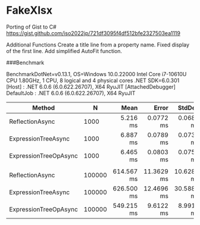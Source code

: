 # FakeXlsx
Porting of Gist to C#
https://gist.github.com/iso2022jp/721df3095f4df512bfe2327503ea1119

Additional Functions
Create a title line from a property name.
Fixed display of the first line.
Add simplified AutoFit function.


###Benchmark

BenchmarkDotNet=v0.13.1, OS=Windows 10.0.22000
Intel Core i7-10610U CPU 1.80GHz, 1 CPU, 8 logical and 4 physical cores
.NET SDK=6.0.301
  [Host]     : .NET 6.0.6 (6.0.622.26707), X64 RyuJIT  [AttachedDebugger]
  DefaultJob : .NET 6.0.6 (6.0.622.26707), X64 RyuJIT


|                Method |      N |       Mean |      Error |     StdDev | Ratio | RatioSD |      Gen 0 |     Gen 1 |  Allocated |
|---------------------- |------- |-----------:|-----------:|-----------:|------:|--------:|-----------:|----------:|-----------:|
|       ReflectionAsync |   1000 |   5.216 ms |  0.0772 ms |  0.0685 ms |  1.00 |    0.00 |   328.1250 |    7.8125 |   1,344 KB |
|   ExpressionTreeAsync |   1000 |   6.887 ms |  0.0789 ms |  0.0738 ms |  1.32 |    0.03 |   335.9375 |   93.7500 |   1,395 KB |
| ExpressionTreeOpAsync |   1000 |   6.465 ms |  0.0803 ms |  0.0751 ms |  1.24 |    0.02 |   187.5000 |   15.6250 |     783 KB |
|                       |        |            |            |            |       |         |            |           |            |
|       ReflectionAsync | 100000 | 614.567 ms | 11.3629 ms | 10.6289 ms |  1.00 |    0.00 | 21000.0000 | 5000.0000 | 132,096 KB |
|   ExpressionTreeAsync | 100000 | 626.500 ms | 12.4696 ms | 30.5882 ms |  1.03 |    0.05 | 21000.0000 | 5000.0000 | 132,143 KB |
| ExpressionTreeOpAsync | 100000 | 549.215 ms |  9.6122 ms |  8.9913 ms |  0.89 |    0.02 | 11000.0000 | 3000.0000 |  68,872 KB |
